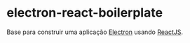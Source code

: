 # electron-react-boilerplate
Base para construir uma aplicação [Electron](https://electronjs.org/) usando [ReactJS](https://reactjs.org/).
